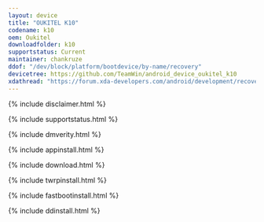 ```yaml
---
layout: device
title: "OUKITEL K10"
codename: k10
oem: Oukitel
downloadfolder: k10
supportstatus: Current
maintainer: chankruze
ddof: "/dev/block/platform/bootdevice/by-name/recovery"
devicetree: https://github.com/TeamWin/android_device_oukitel_k10
xdathread: "https://forum.xda-developers.com/android/development/recovery-twrp-3-3-0-0-oukitel-k10-t3925703"
---
```


{% include disclaimer.html %}

{% include supportstatus.html %}

{% include dmverity.html %}

{% include appinstall.html %}

{% include download.html %}

{% include twrpinstall.html %}

{% include fastbootinstall.html %}

{% include ddinstall.html %}

